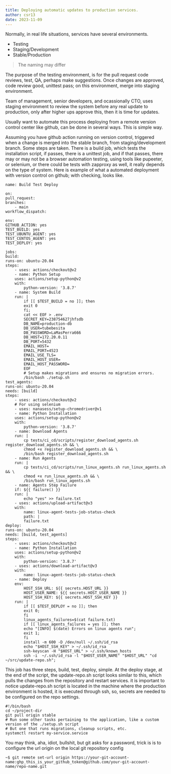 ```yaml
---
title: Deploying automatic updates to production services.
author: csr13
date: 2023-11-09
---
```


Normally, in real life situations, services have several environments.

- Testing
- Staging/Development
- Stable/Production

> The naming may differ

The purpose of the testing environment, is for the pull request code reviews, test, QA, perhaps make suggestions. 
Once changes are approved, code review good, unittest pass; on this environment, merge into staging environment.

Team of management, senior developers, and ocassionally CTO,
uses staging environment to review the system before any real
update to production, only after higher ups approve this, then
it is time for updates.

Usually want to automate this process deploying from a remote version control center like github, can
be done in several ways. This is simple way.

Assuming you have github action running on version control, triggered when a change is merged 
into the stable branch, from staging/development branch.
Some steps are taken. There is a build job,
which tests the installation script, if passes, there is a
unittest job, and if that passes, there may or may not be a
browser automation testing, using tools like pupeeter, or
selenium, or there could be tests with zapproxy as well, it
really depends on the type of system.
Here is example of what a automated deployment with version control on github; with checking, looks like.

```
name: Build Test Deploy

on:
pull_request:
branches:
    - main
workflow_dispatch:

env:
GITHUB_ACTION: yes
TEST_BUILD: yes
TEST_UBUNTU_AGENT: yes
TEST_CENTOS_AGENT: yes
TEST_DEPLOY: yes

jobs:
build:
runs-on: ubuntu-20.04
steps:
    - uses: actions/checkout@v2
    - name: Python Setup
    uses: actions/setup-python@v2
    with:
        python-version: '3.8.7'
    - name: System Build
    run: |
        if [[ $TEST_BUILD = no ]]; then
        exit 0
        fi;
        cat << EOF > .env
        SECRET_KEY=238754627jhfsdb
        DB_NAME=production-db
        DB_USER=tubebesita
        DB_PASSWORD=LaMasPerra666
        DB_HOST=172.20.0.11
        DB_PORT=5432
        EMAIL_HOST=
        EMAIL_PORT=4523
        EMAIL_USE_TLS=
        EMAIL_HOST_USER=
        EMAIL_HOST_PASSWORD=
        EOF
        # Setup makes migrations and ensures no migration errors.
        /bin/bash ./setup.sh
test_agents:
runs-on: ubuntu-20.04
needs: [build]
steps:
    - uses: actions/checkout@v2
    # For using selenium
    - uses: nanasess/setup-chromedriver@v1
    - name: Python Installation
    uses: actions/setup-python@v2
    with:
        python-version: '3.8.7'
    - name: Download Agents
    run: |
        cp tests/ci_cd/scripts/register_download_agents.sh register_download_agents.sh && \
        chmod +x register_download_agents.sh && \
        /bin/bash register_download_agents.sh
    - name: Run Agents
    run: |
        cp tests/ci_cd/scripts/run_linux_agents.sh run_linux_agents.sh && \
        chmod +x run_linux_agents.sh && \
        /bin/bash run_linux_agents.sh
    - name: Agents Step Failure
    if: ${{ failure() }}
    run: |
        echo "yes" >> failure.txt
    - uses: actions/upload-artifact@v3
    with:
        name: linux-agent-tests-job-status-check
        path: |
        failure.txt
deploy:
runs-on: ubuntu-20.04
needs: [build, test_agents]
steps:
    - uses: actions/checkout@v2
    - name: Python Installation
    uses: actions/setup-python@v2
    with:
        python-version: '3.8.7'
    - uses: actions/download-artifact@v3
    with:
        name: linux-agent-tests-job-status-check
    - name: Deploy
    env:
        HOST_SSH_URL: ${{ secrets.HOST_URL }}
        HOST_USER_NAME: ${{ secrets.HOST_USER_NAME }}
        HOST_SSH_KEY: ${{ secrets.HOST_SSH_KEY }}
    run: |
        if [[ $TEST_DEPLOY = no ]]; then
        exit 0;
        fi
        linux_agents_failures=$(cat failure.txt)
        if [[ linux_agents_failures = yes ]]; then
        echo "[INFO] $(date) Errors on linux agents run";
        exit 1;
        fi
        install -m 600 -D /dev/null ~/.ssh/id_rsa
        echo "$HOST_SSH_KEY" > ~/.ssh/id_rsa
        ssh-keyscan -H "$HOST_URL" > ~/.ssh/known_hosts
        ssh -i  ~/.ssh/id_rsa -l "$HOST_USER_NAME" "$HOST_URL" "cd ~/src/update-repo.sh";
```

This job has three steps, build, test, deploy, simple. At the deploy stage, at the end of the script, the update-repo.sh 
script looks similar to this, which pulls the changes from the repository and restart services. it is important to notice update-repo.sh
script is located in the machine where the production environment is hosted, it is executed through ssh, so, secrets are needed to be configured 
on the repo settings.

```
#!/bin/bash 
cd ~/project-dir
git pull origin stable
# Run some other tasks pertaining to the application, like a custom version of the ./setup.sh script 
# But one that runs migrations, cleanup scripts, etc.
systemctl restart my-service.service
```

You may think, aha, idiot, bullshit, but git asks for a password, trick is is to configure the url origin on the local git repository 
config

```
~$ git remote set-url origin https://your-git-account-name:ghp_this_is_your_github_token@github.com/your-git-account-name/repo-name.git
```
